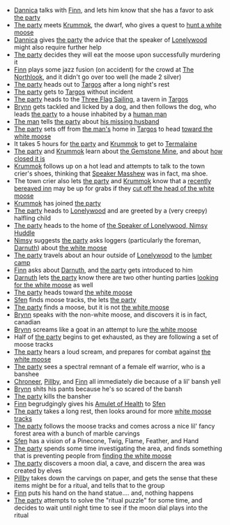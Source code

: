 - [Dannica](/pages/dannica-greysteel) talks with [Finn](/pages/finnegan), and lets him know that she has a favor to ask [the party](/pages/party)
- [The party](/pages/party) meets [Krummok](/pages/krummok), the dwarf, who gives a quest to [hunt a white moose](/pages/hunt-a-white-moose)
- [Dannica](/pages/dannica-greysteel) gives [the party](/pages/party) the advice that the speaker of [Lonelywood](/pages/lonelywood) might also require further help
- [The party](/pages/party) decides they will eat the moose upon successfully murdering it
- [Finn](/pages/finnegan) plays some jazz fusion (on accident) for the crowd at [The Northlook](/pages/the-northlook), and it didn't go over too well (he made 2 silver)
- [The party](/pages/party) heads out to [Targos](/pages/targos) after a long night's rest
- [The party](/pages/party) gets to [Targos](/pages/targos) without incident
- [The party](/pages/party) heads to the [Three Flag Sailing](/pages/three-flag-sailing), a tavern in [Targos](/pages/targos)
- [Brynn](/pages/brynn) gets tackled and licked by a dog, and then follows the dog, who leads [the party](/pages/party) to a house inhabited by a [human man](/pages/gay-man)
- [The man](/pages/gay-man) tells [the party](/pages/party) about [his missing husband](/pages/brokeback-mountain-pass)
- [The party](/pages/party) sets off from [the man's](/pages/gay-man) home in [Targos](/pages/targos) to head [toward the white moose](/pages/hunt-a-white-moose)
- It takes 5 hours for [the party](/pages/party) and [Krummok](/pages/krummok) to get to [Termalaine](/pages/termalaine)
- [The party](/pages/party) and [Krummok](/pages/krummok) learn about [the Gemstone Mine](/pages/gemstone-mine), and about [how closed it is](/pages/investigate-the-gemstone-mine)
- [Krummok](/pages/krummok) follows up on a hot lead and attempts to talk to the town crier's shoes, thinking that [Speaker Masshew](/pages/speaker-masshew) was in fact, ma shoe.
- The town crier also lets [the party](/pages/party) and [Krummok](/pages/krummok) know that a [recently bereaved inn](/pages/ramshackle-inn) may be up for grabs if they [cut off the head of the white moose](/pages/hunt-a-white-moose)
- [Krummok](/pages/krummok) has joined [the party](/pages/party)
- [The party](/pages/party) heads to [Lonelywood](/pages/lonelywood) and are greeted by a (very creepy) halfling child
- [The party](/pages/party) heads to the home of [the Speaker of Lonelywood, Nimsy Huddle](#nimsy-huddle)
- [Nimsy](/pages/nimsy-huddle) suggests [the party](/pages/party) asks loggers (particularly the foreman, [Darnuth](/pages/darnuth)) about [the white moose](/pages/hunt-a-white-moose)
- [The party](/pages/party) travels about an hour outside of [Lonelywood](/pages/lonelywood) to the [lumber camp](/pages/lumber-camp)
- [Finn](/pages/finnegan) asks about [Darnuth](/pages/darnuth), and [the party](/pages/party) gets introduced to him
- [Darnuth](/pages/darnuth) lets [the party](/pages/party) know there are two other hunting parties [looking for the white moose](/pages/hunt-a-white-moose) as well
- [The party](/pages/party) heads toward [the white moose](/pages/hunt-a-white-moose)
- [Sfen](/pages/sven) finds moose tracks, the lets [the party](/pages/party)
- [The party](/pages/party) finds a moose, but it is not [the white moose](/pages/hunt-a-white-moose)
- [Brynn](/pages/brynn) speaks with the non-white moose, and discovers it is in fact, canadian
- [Brynn](/pages/brynn) screams like a goat in an attempt to lure [the white moose](/pages/hunt-a-white-moose)
- Half of [the party](/pages/party) begins to get exhausted, as they are following a set of moose tracks
- [The party](/pages/party) hears a loud scream, and prepares for combat against [the white moose](/pages/hunt-a-white-moose)
- [The party](/pages/party) sees a spectral remnant of a female elf warrior, who is a banshee
- [Chroneer](/pages/chroneer), [Pillby](/pages/pillby), and [Finn](/pages/finnegan) all immediately die because of a lil' bansh yell
- [Brynn](/pages/brynn) shits his pants because he's so scared of the bansh
- [The party](/pages/party) kills the bansher
- [Finn](/pages/finnegan) begrudgingly gives his [Amulet of Health](/pages/amulet-of-health) to [Sfen](/pages/sven)
- [The party](/pages/party) takes a long rest, then looks around for more [white moose tracks](/pages/hunt-a-white-moose)
- [The party](/pages/party) follows the moose tracks and comes across a nice lil' fancy forest area with a bunch of marble carvings
- [Sfen](/pages/sven) has a vision of a Pinecone, Twig, Flame, Feather, and Hand
- [The party](/pages/party) spends some time investigating the area, and finds something that is preventing people from [finding the white moose](/pages/hunt-a-white-moose)
- [The party](/pages/party) discovers a moon dial, a cave, and discern the area was created by elves
- [Pillby](/pages/pillby) takes down the carvings on paper, and gets the sense that these items might be for a ritual, and tells that to the group
- [Finn](/pages/finnegan) puts his hand on the hand statue.... and, nothing happens
- [The party](/pages/party) attempts to solve the "ritual puzzle" for some time, and decides to wait until night time to see if the moon dial plays into the ritual

